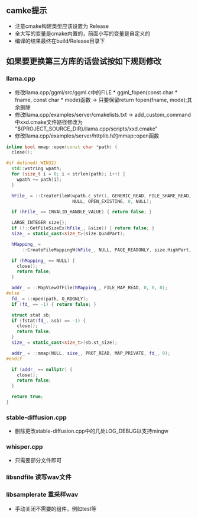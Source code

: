 
## camke提示
- 注意cmake构建类型应该设置为 Release
- 全大写的变量是cmake内置的，前面小写的变量是自定义的
- 编译的结果最终在build/Release目录下

## 如果要更换第三方库的话尝试按如下规则修改
### llama.cpp
- 修改llama.cpp/ggml/src/ggml.c中的FILE * ggml_fopen(const char * fname, const char * mode)函数 -> 只要保留return fopen(fname, mode);其余删除
- 修改llama.cpp/examples/server/cmakelists.txt -> add_custom_command中xxd.cmake文件路径修改为 "${PROJECT_SOURCE_DIR}/llama.cpp/scripts/xxd.cmake"
- 修改llama.cpp/examples/server/httplib.h的mmap::open函数
```c++
inline bool mmap::open(const char *path) {
  close();

#if defined(_WIN32)
  std::wstring wpath;
  for (size_t i = 0; i < strlen(path); i++) {
    wpath += path[i];
  }

  hFile_ = ::CreateFileW(wpath.c_str(), GENERIC_READ, FILE_SHARE_READ,
                         NULL, OPEN_EXISTING, 0, NULL);

  if (hFile_ == INVALID_HANDLE_VALUE) { return false; }

  LARGE_INTEGER size{};
  if (!::GetFileSizeEx(hFile_, &size)) { return false; }
  size_ = static_cast<size_t>(size.QuadPart);

  hMapping_ =
      ::CreateFileMappingW(hFile_, NULL, PAGE_READONLY, size.HighPart, size.LowPart, NULL);

  if (hMapping_ == NULL) {
    close();
    return false;
  }

  addr_ = ::MapViewOfFile(hMapping_, FILE_MAP_READ, 0, 0, 0);
#else
  fd_ = ::open(path, O_RDONLY);
  if (fd_ == -1) { return false; }

  struct stat sb;
  if (fstat(fd_, &sb) == -1) {
    close();
    return false;
  }
  size_ = static_cast<size_t>(sb.st_size);

  addr_ = ::mmap(NULL, size_, PROT_READ, MAP_PRIVATE, fd_, 0);
#endif

  if (addr_ == nullptr) {
    close();
    return false;
  }

  return true;
}
```

### stable-diffusion.cpp
- 删除更改stable-diffusion.cpp中的几处LOG_DEBUG以支持mingw

### whisper.cpp
- 只需要部分文件即可

### libsndfile 读写wav文件
### libsamplerate 重采样wav
- 手动关闭不需要的组件，例如test等